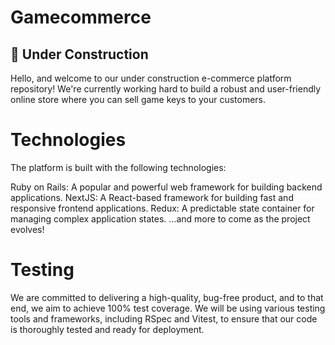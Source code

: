 # Gamecommerce 

## 🚧 Under Construction
Hello, and welcome to our under construction e-commerce platform repository! We're currently working hard to build a robust and user-friendly online store where you can sell game keys to your customers.

# Technologies
The platform is built with the following technologies:

Ruby on Rails: A popular and powerful web framework for building backend applications.
NextJS: A React-based framework for building fast and responsive frontend applications.
Redux: A predictable state container for managing complex application states.
...and more to come as the project evolves!

# Testing
We are committed to delivering a high-quality, bug-free product, and to that end, we aim to achieve 100% test coverage. We will be using various testing tools and frameworks, including RSpec and Vitest, to ensure that our code is thoroughly tested and ready for deployment.

